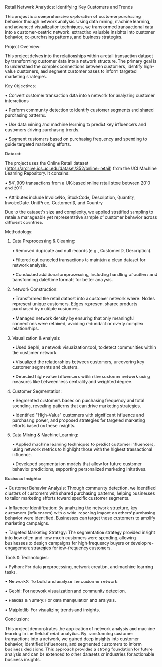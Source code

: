 Retail Network Analytics: Identifying Key Customers and Trends

This project is a comprehensive exploration of customer purchasing behavior through network analysis. Using data mining, machine learning, and advanced visualization techniques, we transformed transactional data into a customer-centric network, extracting valuable insights into customer behavior, co-purchasing patterns, and business strategies.

Project Overview:

This project delves into the relationships within a retail transaction dataset by transforming customer data into a network structure. The primary goal is to understand the complex connections between customers, identify high-value customers, and segment customer bases to inform targeted marketing strategies.

Key Objectives:

•	Convert customer transaction data into a network for analyzing customer interactions.

•	Perform community detection to identify customer segments and shared purchasing patterns.

•	Use data mining and machine learning to predict key influencers and customers driving purchasing trends.

•	Segment customers based on purchasing frequency and spending to guide targeted marketing efforts.

Dataset:

The project uses the Online Retail dataset (https://archive.ics.uci.edu/dataset/352/online+retail) from the UCI Machine Learning Repository. It contains:

•	541,909 transactions from a UK-based online retail store between 2010 and 2011.

•	Attributes include InvoiceNo, StockCode, Description, Quantity, InvoiceDate, UnitPrice, CustomerID, and Country.

Due to the dataset's size and complexity, we applied stratified sampling to retain a manageable yet representative sample of customer behavior across different countries.

Methodology:

1.	Data Preprocessing & Cleaning:
   
    •	Removed duplicate and null records (e.g., CustomerID, Description).
  	
    •	Filtered out canceled transactions to maintain a clean dataset for network analysis.
  	
    •	Conducted additional preprocessing, including handling of outliers and transforming date/time
formats for better analysis.

2.	Network Construction:

    •	Transformed the retail dataset into a customer network where: Nodes represent unique customers. Edges represent shared products purchased by multiple customers.

    •	Managed network density by ensuring that only meaningful connections were retained, avoiding redundant or overly complex relationships.

3.	Visualization & Analysis:

    •	Used Gephi, a network visualization tool, to detect communities within the customer network.
  
    •	Visualized the relationships between customers, uncovering key customer segments and clusters.
  
    •	Detected high-value influencers within the customer network using measures like betweenness centrality and weighted degree.

4.	Customer Segmentation:

    •	Segmented customers based on purchasing frequency and total spending, revealing patterns that can drive marketing strategies.
    
    •	Identified "High-Value" customers with significant influence and purchasing power, and proposed strategies for targeted marketing efforts based on these insights.

5.	Data Mining & Machine Learning:

    •	Applied machine learning techniques to predict customer influencers, using network metrics to highlight those with the highest transactional influence.
    
    •	Developed segmentation models that allow for future customer behavior predictions, supporting personalized marketing initiatives.

Business Insights:

   •	Customer Behavior Analysis: Through community detection, we identified clusters of customers with shared purchasing patterns, helping businesses to tailor marketing efforts toward specific customer segments.
    
   •	Influencer Identification: By analyzing the network structure, key customers (influencers) with a wide-reaching impact on others’ purchasing behavior were identified. Businesses can target these customers to amplify marketing campaigns.
    
   •	Targeted Marketing Strategy: The segmentation strategy provided insight into how often and how much customers were spending, allowing businesses to design campaigns for high-frequency buyers or develop re-engagement strategies for low-frequency customers.

Tools & Technologies:

   •	Python: For data preprocessing, network creation, and machine learning tasks.
  
   •	NetworkX: To build and analyze the customer network.
  
   •	Gephi: For network visualization and community detection.
  
   •	Pandas & NumPy: For data manipulation and analysis.
  
   •	Matplotlib: For visualizing trends and insights.

Conclusion:

This project demonstrates the application of network analysis and machine learning in the field of retail analytics. By transforming customer transactions into a network, we gained deep insights into customer behavior, identified influencers, and segmented customers to inform business decisions. This approach provides a strong foundation for future analysis and can be extended to other datasets or industries for actionable business insights.

